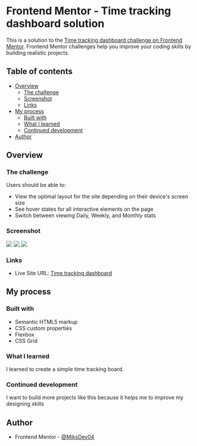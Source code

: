 # Frontend Mentor - Time tracking dashboard solution

This is a solution to the [Time tracking dashboard challenge on Frontend Mentor](https://www.frontendmentor.io/challenges/time-tracking-dashboard-UIQ7167Jw). Frontend Mentor challenges help you improve your coding skills by building realistic projects. 

## Table of contents

- [Overview](#overview)
  - [The challenge](#the-challenge)
  - [Screenshot](#screenshot)
  - [Links](#links)
- [My process](#my-process)
  - [Built with](#built-with)
  - [What I learned](#what-i-learned)
  - [Continued development](#continued-development)
- [Author](#author)


## Overview

### The challenge

Users should be able to:

- View the optimal layout for the site depending on their device's screen size
- See hover states for all interactive elements on the page
- Switch between viewing Daily, Weekly, and Monthly stats

### Screenshot

![][./screenshot/desktop.png]
![][./screenshot/active.png]
![][./screenshot/mobile.png]


### Links

- Live Site URL: [Time tracking dashboard](https://miksdev04.github.io/time-tracking-dashboard/)

## My process

### Built with

- Semantic HTML5 markup
- CSS custom properties
- Flexbox
- CSS Grid


### What I learned

I learned to create a simple time tracking board.


### Continued development

I want to build more projects like this because it helps me to improve my designing skills

## Author

- Frontend Mentor - [@MiksDev04](https://www.frontendmentor.io/profile/Miksdev04)



[./screenshot/desktop.png]: ./screenshot/desktop.png
[./screenshot/active.png]: ./screenshot/active.png
[./screenshot/mobile.png]: ./screenshot/mobile.png
